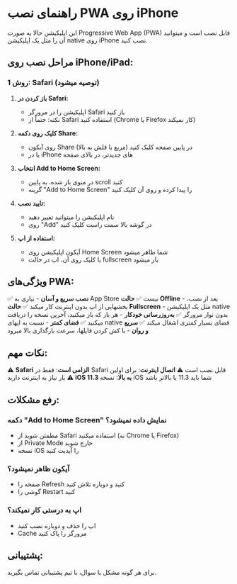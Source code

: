 # راهنمای نصب PWA روی iPhone

این اپلیکیشن حالا به صورت Progressive Web App (PWA) قابل نصب است و میتوانید آن را مثل یک اپلیکیشن native روی iPhone نصب کنید.

## مراحل نصب روی iPhone/iPad:

### روش 1: Safari (توصیه میشود)

1. **باز کردن در Safari:**
   - اپلیکیشن را در مرورگر Safari باز کنید
   - نکته: حتماً از Safari استفاده کنید (Chrome یا Firefox کار نمیکند)

2. **کلیک روی دکمه Share:**
   - روی آیکون Share (مربع با فلش به بالا) در پایین صفحه کلیک کنید
   - یا در iPhone های جدیدتر، در بالای صفحه

3. **انتخاب Add to Home Screen:**
   - در منوی باز شده، به پایین scroll کنید
   - گزینه "Add to Home Screen" را پیدا کرده و روی آن کلیک کنید

4. **تایید نصب:**
   - نام اپلیکیشن را میتوانید تغییر دهید
   - روی "Add" در گوشه بالا سمت راست کلیک کنید

5. **استفاده از اپ:**
   - آیکون اپلیکیشن روی Home Screen شما ظاهر میشود
   - با کلیک روی آن، اپ در حالت fullscreen باز میشود

## ویژگی‌های PWA:

✅ **نصب سریع و آسان** - نیازی به App Store نیست
✅ **حالت Offline** - بعد از نصب، بخشهایی از اپ بدون اینترنت کار میکند
✅ **حالت Fullscreen** - مثل یک اپلیکیشن native بدون نوار مرورگر
✅ **به‌روزرسانی خودکار** - هر بار که باز میکنید، آخرین نسخه را دریافت میکنید
✅ **فضای کمتر** - نسبت به اپهای native فضای بسیار کمتری اشغال میکند
✅ **سریع و روان** - با کش کردن فایلها، سرعت بارگذاری بالا میرود

## نکات مهم:

⚠️ **Safari الزامی است**: فقط در Safari قابل نصب است
⚠️ **اتصال اینترنت**: برای اولین بار نیاز به اینترنت دارید
⚠️ **iOS 11.3 به بالا**: نسخه iOS شما باید 11.3 یا بالاتر باشد

## رفع مشکلات:

### دکمه "Add to Home Screen" نمایش داده نمیشود؟
- مطمئن شوید از Safari استفاده میکنید (نه Chrome یا Firefox)
- از Private Mode خارج شوید
- نسخه iOS را آپدیت کنید

### آیکون ظاهر نمیشود؟
- صفحه را Refresh کنید و دوباره تلاش کنید
- گوشی را Restart کنید

### اپ به درستی کار نمیکند؟
- اپ را حذف و دوباره نصب کنید
- Cache مرورگر را پاک کنید

## پشتیبانی:

برای هر گونه مشکل یا سوال، با تیم پشتیبانی تماس بگیرید.

